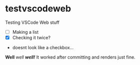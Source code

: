 # testvscodeweb
Testing VSCode Web stuff

* [ ] Making a list
* [x] Checking it twice?
* doesnt look like a checkbox...

**Well** *well* ***well!*** It worked after committing and renders just fine.